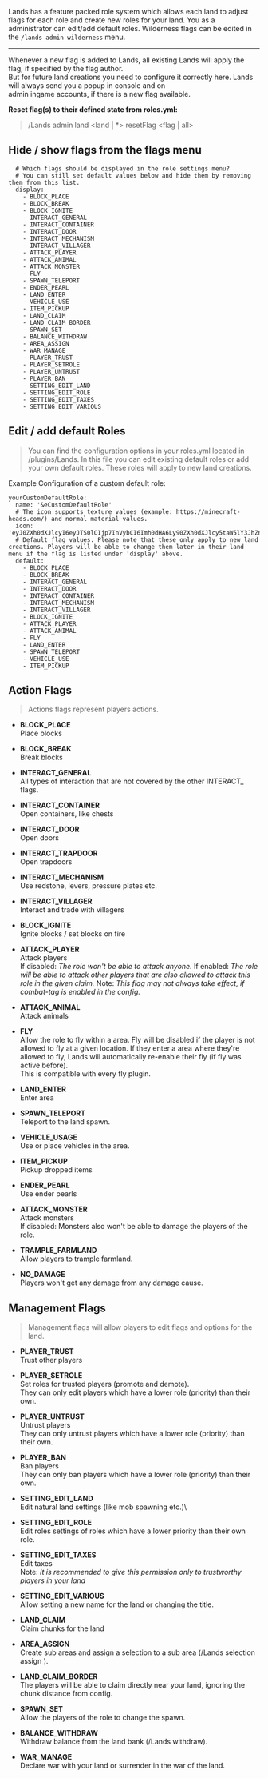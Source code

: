 Lands has a feature packed role system which allows each land to adjust flags for each role and create new roles for your land.
You as a administrator can edit/add default roles. Wilderness flags can be edited in the `/lands admin wilderness` menu.


***
Whenever a new flag is added to Lands, all existing Lands will apply the flag, if specified by the flag author.              
But for future land creations you need to configure it correctly here. Lands will always send you a popup in console and on  
admin ingame accounts, if there is a new flag available.       

**Reset flag(s) to their defined state from roles.yml:**
>/Lands admin land <land | *> resetFlag <flag | all>                          


## Hide / show flags from the flags menu
```
  # Which flags should be displayed in the role settings menu?
  # You can still set default values below and hide them by removing them from this list.
  display:
    - BLOCK_PLACE
    - BLOCK_BREAK
    - BLOCK_IGNITE
    - INTERACT_GENERAL
    - INTERACT_CONTAINER
    - INTERACT_DOOR
    - INTERACT_MECHANISM
    - INTERACT_VILLAGER
    - ATTACK_PLAYER
    - ATTACK_ANIMAL
    - ATTACK_MONSTER
    - FLY
    - SPAWN_TELEPORT
    - ENDER_PEARL
    - LAND_ENTER
    - VEHICLE_USE
    - ITEM_PICKUP
    - LAND_CLAIM
    - LAND_CLAIM_BORDER
    - SPAWN_SET
    - BALANCE_WITHDRAW
    - AREA_ASSIGN
    - WAR_MANAGE
    - PLAYER_TRUST
    - PLAYER_SETROLE
    - PLAYER_UNTRUST
    - PLAYER_BAN
    - SETTING_EDIT_LAND
    - SETTING_EDIT_ROLE
    - SETTING_EDIT_TAXES
    - SETTING_EDIT_VARIOUS
```

## Edit / add default Roles
> You can find the configuration options in your roles.yml located in /plugins/Lands.
> In this file you can edit existing default roles or add your own default roles. These roles will apply to new land creations.

Example Configuration of a custom default role:
>
    yourCustomDefaultRole:
      name: '&eCustomDefaultRole'
      # The icon supports texture values (example: https://minecraft-heads.com/) and normal material values.
      icon: 'eyJ0ZXh0dXJlcyI6eyJTS0lOIjp7InVybCI6Imh0dHA6Ly90ZXh0dXJlcy5taW5lY3JhZnQubmV0L3RleHR1cmUvYjFhZGZkZjA3MTE3NWFkYWQ2NDRmZTRiM2E5NzMxYWM2YThmYTQ3NTExNjJlODEzOGM4OTlmYmFhNWZmMGI5In19fQ=='
      # Default flag values. Please note that these only apply to new land creations. Players will be able to change them later in their land menu if the flag is listed under 'display' above.
      default:
        - BLOCK_PLACE
        - BLOCK_BREAK
        - INTERACT_GENERAL
        - INTERACT_DOOR
        - INTERACT_CONTAINER
        - INTERACT_MECHANISM
        - INTERACT_VILLAGER
        - BLOCK_IGNITE
        - ATTACK_PLAYER
        - ATTACK_ANIMAL
        - FLY
        - LAND_ENTER
        - SPAWN_TELEPORT
        - VEHICLE_USE
        - ITEM_PICKUP


## Action Flags
> Actions flags represent players actions.

* **BLOCK_PLACE**\
Place blocks

* **BLOCK_BREAK**\
Break blocks

* **INTERACT_GENERAL**\
All types of interaction that are not covered by the other INTERACT_ flags.

* **INTERACT_CONTAINER**\
Open containers, like chests

* **INTERACT_DOOR**\
  Open doors

* **INTERACT_TRAPDOOR**\
  Open trapdoors
  
* **INTERACT_MECHANISM**\
Use redstone, levers, pressure plates etc.

* **INTERACT_VILLAGER**\
Interact and trade with villagers

* **BLOCK_IGNITE**\
Ignite blocks / set blocks on fire

* **ATTACK_PLAYER**\
Attack players\
If disabled: _The role won't be able to attack anyone._
If enabled: _The role will be able to attack other players that are also allowed to attack this role in the given claim._
Note: _This flag may not always take effect, if combat-tag is enabled in the config._

* **ATTACK_ANIMAL**\
Attack animals

* **FLY**\
Allow the role to fly within a area. Fly will be disabled if the player is not allowed to fly at a given location. If they enter a area where they're allowed to fly, Lands will automatically re-enable their fly (if fly was active before).\
This is compatible with every fly plugin.

* **LAND_ENTER**\
Enter area

* **SPAWN_TELEPORT**\
Teleport to the land spawn.

* **VEHICLE_USAGE**\
Use or place vehicles in the area.

* **ITEM_PICKUP**\
Pickup dropped items

* **ENDER_PEARL**\
Use ender pearls

* **ATTACK_MONSTER**\
Attack monsters\
If disabled: Monsters also won't be able to damage the players of the role.

* **TRAMPLE_FARMLAND**\
  Allow players to trample farmland.
  
* **NO_DAMAGE**\
Players won't get any damage from any damage cause.

## Management Flags
> Management flags will allow players to edit flags and options for the land.

* **PLAYER_TRUST**\
Trust other players

* **PLAYER_SETROLE**\
Set roles for trusted players (promote and demote).\
They can only edit players which have a lower role (priority) than their own.

* **PLAYER_UNTRUST**\
Untrust players\
They can only untrust players which have a lower role (priority) than their own.

* **PLAYER_BAN**\
Ban players\
They can only ban players which have a lower role (priority) than their own.

* **SETTING_EDIT_LAND**\
Edit natural land settings (like mob spawning etc.)\

* **SETTING_EDIT_ROLE**\
Edit roles settings of roles which have a lower priority than their own role.

* **SETTING_EDIT_TAXES**\
Edit taxes\
Note: _It is recommended to give this permission only to trustworthy players in your land_

* **SETTING_EDIT_VARIOUS**\
Allow setting a new name for the land or changing the title.

* **LAND_CLAIM**\
Claim chunks for the land

* **AREA_ASSIGN**\
Create sub areas and assign a selection to a sub area (/Lands selection assign <area>).

* **LAND_CLAIM_BORDER**\
The players will be able to claim directly near your land, ignoring the chunk distance from config.

* **SPAWN_SET**\
Allow the players of the role to change the spawn.

* **BALANCE_WITHDRAW**\
Withdraw balance from the land bank (/Lands withdraw).

* **WAR_MANAGE**\
Declare war with your land or surrender in the war of the land.